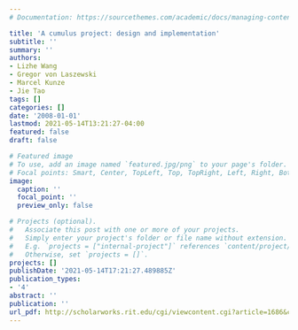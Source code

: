 ```yaml
---
# Documentation: https://sourcethemes.com/academic/docs/managing-content/

title: 'A cumulus project: design and implementation'
subtitle: ''
summary: ''
authors:
- Lizhe Wang
- Gregor von Laszewski
- Marcel Kunze
- Jie Tao
tags: []
categories: []
date: '2008-01-01'
lastmod: 2021-05-14T13:21:27-04:00
featured: false
draft: false

# Featured image
# To use, add an image named `featured.jpg/png` to your page's folder.
# Focal points: Smart, Center, TopLeft, Top, TopRight, Left, Right, BottomLeft, Bottom, BottomRight.
image:
  caption: ''
  focal_point: ''
  preview_only: false

# Projects (optional).
#   Associate this post with one or more of your projects.
#   Simply enter your project's folder or file name without extension.
#   E.g. `projects = ["internal-project"]` references `content/project/deep-learning/index.md`.
#   Otherwise, set `projects = []`.
projects: []
publishDate: '2021-05-14T17:21:27.489885Z'
publication_types:
- '4'
abstract: ''
publication: ''
url_pdf: http://scholarworks.rit.edu/cgi/viewcontent.cgi?article=1686&context=article
---
```

